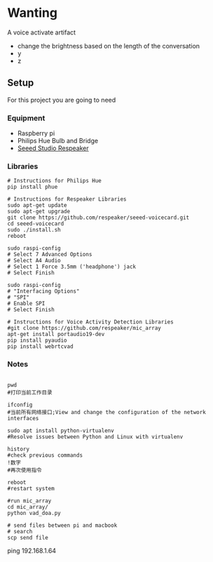 # Wanting

A voice activate artifact

- change the brightness based on the length of the conversation
- y
- z

## Setup

 For this project you are going to need

### Equipment

* Raspberry pi
* Philips Hue Bulb and Bridge
* [Seeed Studio Respeaker](https://www.amazon.com/seeed-Studio-ReSpeaker-4-Mic-Raspberry/dp/B076SSR1W1)

### Libraries

```Shell
# Instructions for Philips Hue
pip install phue

# Instructions for Respeaker Libraries
sudo apt-get update
sudo apt-get upgrade
git clone https://github.com/respeaker/seeed-voicecard.git
cd seeed-voicecard
sudo ./install.sh
reboot

sudo raspi-config
# Select 7 Advanced Options
# Select A4 Audio
# Select 1 Force 3.5mm ('headphone') jack
# Select Finish

sudo raspi-config
# "Interfacing Options"
# "SPI"
# Enable SPI
# Select Finish

# Instructions for Voice Activity Detection Libraries
#git clone https://github.com/respeaker/mic_array
apt-get install portaudio19-dev
pip install pyaudio
pip install webrtcvad

```

### Notes

```Shell

pwd
#打印当前工作目录

ifconfig
#当前所有网络接口;View and change the configuration of the network interfaces

sudo apt install python-virtualenv
#Resolve issues between Python and Linux with virtualenv

history
#check previous commands
!数字
#再次使用指令

reboot
#restart system

#run mic_array
cd mic_array/
python vad_doa.py

# send files between pi and macbook
# search
scp send file
```
<!-- use ping to check the any ip status -->
ping 192.168.1.64
